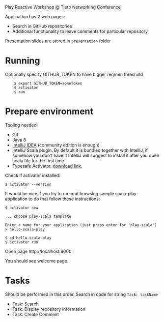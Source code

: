 Play Reactive Workshop @ Tieto Networking Conference

Application has 2 web pages:

* Search in GitHub repositories
* Additional functionality to leave comments for particular repository

Presentation slides are stored in `presentation` folder

# Running

Optionally specify GITHUB_TOKEN to have bigger req/min threshold

```
    $ export GITHUB_TOKEN=someToken 
    $ activator
    $ run
```


# Prepare environment

Tooling needed:

 - Git
 - Java 8
 - [IntelliJ  IDEA](https://www.jetbrains.com/idea/download) (community edition is enough)
 - IntelliJ Scala plugin. By default it is bundled together with IntelliJ, if somehow you don't have it IntelliJ will suggest to install it after you open scala file for the first time
 - Typesafe Activator. [download link](https://www.lightbend.com/activator/download),

Check if activator installed:

```
$ activator --version
```

It would be nice if you try to run and browsing sample scala-play-application to do that follow these instructions: 

```
$ activator new

... choose play-scala template

Enter a name for your application (just press enter for 'play-scala')
> hello-scala-play

$ cd hello-scala-play
$ activator run 
```

Open page http://localhost:9000

You should see welcome page.

# Tasks
 Should be performed in this order. Search in code for string `Task: taskName`
 
 - Task: Search
 - Task: Display repository information
 - Task: Create Comment